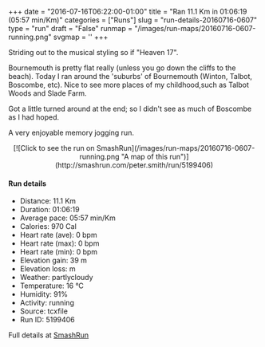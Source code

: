 +++
date = "2016-07-16T06:22:00-01:00"
title = "Ran 11.1 Km in 01:06:19 (05:57 min/Km)"
categories = ["Runs"]
slug = "run-details-20160716-0607"
type = "run"
draft = "False"
runmap = "/images/run-maps/20160716-0607-running.png"
svgmap = '<polyline points="64 71, 62 69, 61 64, 59 61, 56 59, 51 57, 50 55, 47 53, 38 47, 23 39, 21 39, 20 38, 17 36, 8 34, 6 32, 4 31, 2 28, 0 28, 1 26, 0 25, 5 25, 9 26, 13 25, 14 26, 12 28, 14 29, 14 30, 20 30, 20 31, 20 32, 20 33, 28 32, 27 34, 28 34, 28 35, 29 35, 32 36, 31 37, 40 40, 53 42, 67 45, 68 46, 72 46, 86 46, 90 47, 92 47, 94 48, 94 48, 95 50, 95 50, 96 51, 97 52, 95 54, 98 57, 95 58, 97 61, 95 62, 96 65, 97 68, 100 71, 92 72, 66 74">'
+++

Striding out to the musical styling so if "Heaven 17". 

Bournemouth is pretty flat really (unless you go down the cliffs to the beach). Today I ran around the 'suburbs' of Bournemouth (Winton, Talbot, Boscombe, etc). Nice to see more places of my childhood,such as Talbot Woods and Slade Farm. 

Got a little turned around at the end; so I didn't see as much of Boscombe as I had hoped. 

A very enjoyable memory jogging run. 

<!--more-->

<center>
[![Click to see the run on SmashRun](/images/run-maps/20160716-0607-running.png "A map of this run")](http://smashrun.com/peter.smith/run/5199406)
</center>

#### Run details

* Distance: 11.1 Km
* Duration: 01:06:19
* Average pace: 05:57 min/Km
* Calories: 970 Cal
* Heart rate (ave): 0 bpm
* Heart rate (max): 0 bpm
* Heart rate (min): 0 bpm
* Elevation gain: 39 m
* Elevation loss:  m
* Weather: partlycloudy
* Temperature: 16 &deg;C
* Humidity: 91%
* Activity: running
* Source: tcxfile
* Run ID: 5199406

Full details at [SmashRun](http://smashrun.com/peter.smith/run/5199406)